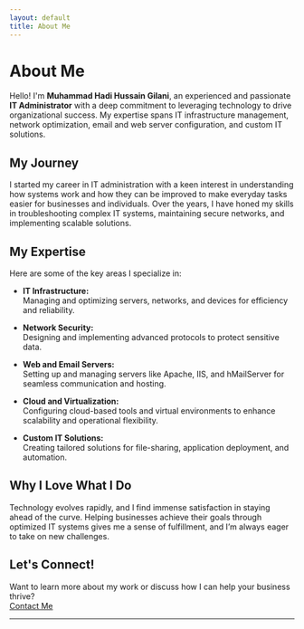 ```yaml
---
layout: default
title: About Me
---
```



# About Me  

Hello! I'm **Muhammad Hadi Hussain Gilani**, an experienced and passionate **IT Administrator** with a deep commitment to leveraging technology to drive organizational success. My expertise spans IT infrastructure management, network optimization, email and web server configuration, and custom IT solutions.

## My Journey  
I started my career in IT administration with a keen interest in understanding how systems work and how they can be improved to make everyday tasks easier for businesses and individuals. Over the years, I have honed my skills in troubleshooting complex IT systems, maintaining secure networks, and implementing scalable solutions.

## My Expertise  
Here are some of the key areas I specialize in:  

- **IT Infrastructure:**  
  Managing and optimizing servers, networks, and devices for efficiency and reliability.  

- **Network Security:**  
  Designing and implementing advanced protocols to protect sensitive data.  

- **Web and Email Servers:**  
  Setting up and managing servers like Apache, IIS, and hMailServer for seamless communication and hosting.  

- **Cloud and Virtualization:**  
  Configuring cloud-based tools and virtual environments to enhance scalability and operational flexibility.  

- **Custom IT Solutions:**  
  Creating tailored solutions for file-sharing, application deployment, and automation.  

## Why I Love What I Do  
Technology evolves rapidly, and I find immense satisfaction in staying ahead of the curve. Helping businesses achieve their goals through optimized IT systems gives me a sense of fulfillment, and I’m always eager to take on new challenges.

## Let's Connect!  
Want to learn more about my work or discuss how I can help your business thrive?  
[Contact Me](contact.md)

---

